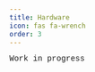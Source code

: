 ```yaml
---
title: Hardware
icon: fas fa-wrench
order: 3
---
```

<!-- Load Fira Mono font (MATLAB-style) -->
<link href="https://fonts.googleapis.com/css2?family=Fira+Mono&display=swap" rel="stylesheet">

<!-- So that sidebar is in the same font -->
<style>
  body {
    font-family: 'Fira Mono', 'Courier New', Courier, monospace;
  }
</style>

Work in progress
<!-- PCB for Pressure Measurement -->

<!-- Power Enclosure for use with Servo Drive -->


